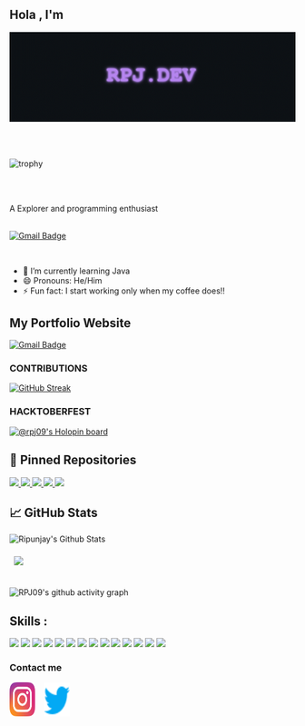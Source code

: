 ## Hola , I'm

![Banner](https://github.com/rpj09/rpj09/blob/main/BANNER4.gif)

<br />
<br />


![trophy](https://github-profile-trophy.vercel.app/?username=rpj09&rank=B,C,AAA,AA,A,SSS,SS,S&margin-w=85&margin-h=105&no-bg=true&no-frame=true&theme=nord)

<br />
<br />


A Explorer and programming enthusiast
<br />
<br />




<!--its the previous gif which is commented out
[robo hello](https://cdn.dribbble.com/users/2131993/screenshots/4948736/media/45dceb640723d72436c427add7966cf8.gif)
-->



[![Gmail Badge](https://img.shields.io/badge/-singhripunjay09@gmail.com-c14438?style=flat-square&logo=Gmail&logoColor=white&link=mailto:singhripunjay09@gmail.com)](mailto:singhripunjay09@gmail.com)

<br />


- 🌱 I’m currently learning Java
- 😄 Pronouns: He/Him
- ⚡ Fun fact: I start working only when my coffee does!!






## My Portfolio Website

[![Gmail Badge](https://img.shields.io/badge/-MY_PERSONAL_PORTFOLIO-c14438?style=?style=for-the-badge&logo=appveyor&logo=PORTFOLIO&logoColor=blue&color=black&link=https://rpj-dev.streamlit.app/)](https://rpj-dev.streamlit.app/)


### CONTRIBUTIONS
[![GitHub Streak](https://streak-stats.demolab.com?user=rpj09&theme=tokyonight&hide_border=true&date_format=M%20j%5B%2C%20Y%5D)](https://git.io/streak-stats)

### HACKTOBERFEST 

[![@rpj09's Holopin board](https://holopin.me/rpj09)](https://holopin.io/@rpj09)

## 📌 Pinned Repositories

  <a href="https://github.com/rpj09/FRIDAY-virtual-assistant">
    <img src="https://github-readme-stats-chrisbinsunny.vercel.app/api/pin/?username=rpj09&repo=FRIDAY-virtual-assistant&show_icons=true&theme=tokyonight&hide_border=true">
  </a>
  
 
  
  <a href="https://github.com/rpj09/Gitreverb">
    <img src="https://github-readme-stats-chrisbinsunny.vercel.app/api/pin/?username=rpj09&repo=Gitreverb&show_icons=true&theme=tokyonight&hide_border=true" >
  </a>


  <a href="https://github.com/rpj09/Portfolio">
    <img src="https://github-readme-stats.vercel.app/api/pin/?username=rpj09&repo=Portfolio&show_icons=true&theme=tokyonight&hide_border=true" >
  </a>
  
 
  <a href="https://github.com/rpj09/WSA">
    <img src="https://github-readme-stats-chrisbinsunny.vercel.app/api/pin/?username=rpj09&repo=WSA&show_icons=true&theme=tokyonight&hide_border=true" >
  </a>



  <a href="https://github.com/rpj09/UrbanWorkers">
    <img src="https://github-readme-stats-chrisbinsunny.vercel.app/api/pin/?username=rpj09&repo=UrbanWorkers&show_icons=true&theme=tokyonight&hide_border=true" >
  </a>




## &#x1f4c8; GitHub Stats



![Ripunjay's Github Stats](https://github-readme-stats.vercel.app/api?username=rpj09&show_icons=true&line_height=27&count_private=true&theme=tokyonight&hide_border=true)



<a href="https://github.com/rpj09">
  <img align="center" style="margin:0.5rem" src="https://github-readme-stats.vercel.app/api/top-langs/?username=rpj09&hide=html,css&theme=tokyonight&hide_border=true" />
</a>



<br>



<br>

![RPJ09's github activity graph](https://github-readme-activity-graph.cyclic.app/graph?username=rpj09&theme=tokyo-night&area=true&hide_border=true)
<br>


## Skills :
![](https://img.shields.io/badge/Code-Vim-informational?style=flat&logo=Vim&theme=tokyonight&hide_border=true)
![](https://img.shields.io/badge/Code-Python-informational?style=flat&logo=Python&theme=tokyonight&hide_border=true)
![](https://img.shields.io/badge/Code-Flask-informational?style=flat&logo=Flask&theme=tokyonight&hide_border=true)
![](https://img.shields.io/badge/Code-Django-informational?style=flat&logo=Django&theme=tokyonight&hide_border=true)
![](https://img.shields.io/badge/Code-DRF-informational?style=flat&logo=Django&theme=tokyonight&hide_border=true)
![](https://img.shields.io/badge/Code-Linux-informational?style=flat&logo=Linux&theme=tokyonight&hide_border=true)
![](https://img.shields.io/badge/Code-Bash-informational?style=flat&logo=Bash&theme=tokyonight&hide_border=true)
![](https://img.shields.io/badge/Code-Java-informational?style=flat&logo=Bash&theme=tokyonight&hide_border=true)
![](https://img.shields.io/badge/Code-Android%20Studio-informational?style=flat&logo=Android&theme=tokyonight&hide_border=true)
![](https://img.shields.io/badge/Code-Swift-informational?style=flat&logo=Swift&theme=tokyonight&hide_border=true)
![](https://img.shields.io/badge/Code-Xcode-informational?style=flat&logo=ios&theme=tokyonight&hide_border=true)
![](https://img.shields.io/badge/Code-Firebase-informational?style=flat&logo=Firebase&theme=tokyonight&hide_border=true)
![](https://img.shields.io/badge/Code-MySQL-informational?style=flat&logo=MySQL&theme=tokyonight&hide_border=true)
![](https://img.shields.io/badge/Code-Postgres-informational?style=flat&logo=Postgresql&theme=tokyonight&hide_border=true)



### Contact me

<p align="left">
  <a href="https://www.instagram.com/_rpj09_/?hl=en" target="_blank"><img align="center" src="https://raw.githubusercontent.com/rpj09/rpj09/db6fd1f77f0d220473dc51a7ac4155a61dfc651e/icons/instagram.svg" alt="Ripunjay" height="60" width="45" /></a> &nbsp;&nbsp;
<a href="https://twitter.com/_rpj09_" target="_blank"><img align="center" src="https://raw.githubusercontent.com/rpj09/rpj09/e647111b9aad7836af57b3130ee125554e15f5dc/icons/twitter.svg"  alt="Ripunjay" height="60" width="45" /></a> &nbsp;&nbsp;

</p>





